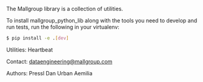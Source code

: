 The Mallgroup library is a collection of utilities.

To install mallgroup_python_lib along with the tools
you need to develop and run tests, run the following
in your virtualenv:

```bash
$ pip install -e .[dev]
```

Utilities:
Heartbeat

Contact:
dataengineering@mallgroup.com

Authors:
Pressl Dan
Urban Aemilia
